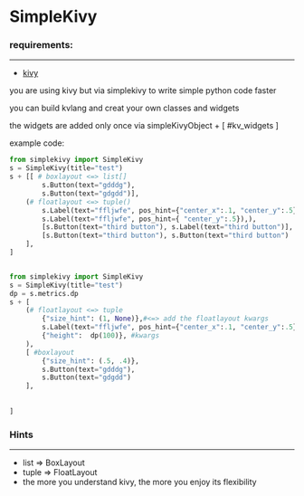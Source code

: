 # SimpleKivy

### requirements:
-------
* [kivy]("https://github.com/kivy/kivy") 


you are using kivy but via simplekivy to write simple python code faster

you can build kvlang and creat your own classes and widgets

the widgets are added only once via simpleKivyObject + [
#kv_widgets
]

example code:
```python
from simplekivy import SimpleKivy
s = SimpleKivy(title="test")
s + [[ # boxlayout <=> list[]
        s.Button(text="gdddg"),
        s.Button(text="gdgdd")],
    (# floatlayout <=> tuple()
        s.Label(text="ffljwfe", pos_hint={"center_x":.1, "center_y":.5}),
        s.Label(text="ffljwfe", pos_hint={ "center_y":.5}),),
        [s.Button(text="third button"), s.Label(text="third button")],
        [s.Button(text="third button"), s.Button(text="third button")
    ],
]

```

```python

from simplekivy import SimpleKivy
s = SimpleKivy(title="test")
dp = s.metrics.dp
s + [
    (# floatlayout <=> tuple
        {"size_hint": (1, None)},#<=> add the floatlayout kwargs
        s.Label(text="ffljwfe", pos_hint={"center_x":.1, "center_y":.5}),
        {"height":  dp(100)}, #kwargs
    ),
    [ #boxlayout
        {"size_hint": (.5, .4)},
        s.Button(text="gdddg"),
        s.Button(text="gdgdd")
    ],
    
 
]


```

### Hints
------

- list => BoxLayout
- tuple => FloatLayout
- the more you understand kivy, the more you enjoy its flexibility


